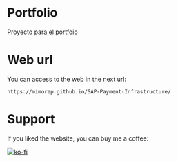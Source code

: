 # Portfolio

Proyecto para el portfoio

# Web url 

You can access to the web in the next url:

```
https://mimorep.github.io/SAP-Payment-Infrastructure/
```

# Support

If you liked the website, you can buy me a coffee:

[![ko-fi](https://ko-fi.com/img/githubbutton_sm.svg)](https://ko-fi.com/C0C1EGEYL)
